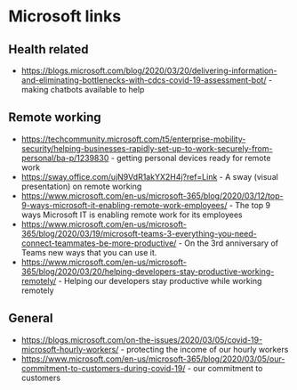 # Microsoft links
## Health related
* https://blogs.microsoft.com/blog/2020/03/20/delivering-information-and-eliminating-bottlenecks-with-cdcs-covid-19-assessment-bot/ - making chatbots available to help

## Remote working
* https://techcommunity.microsoft.com/t5/enterprise-mobility-security/helping-businesses-rapidly-set-up-to-work-securely-from-personal/ba-p/1239830 - getting personal devices ready for remote work
* https://sway.office.com/ujN9VdR1akYX2H4j?ref=Link - A sway (visual presentation) on remote working
* https://www.microsoft.com/en-us/microsoft-365/blog/2020/03/12/top-9-ways-microsoft-it-enabling-remote-work-employees/ - The top 9 ways Microsoft IT is enabling remote work for its employees
* https://www.microsoft.com/en-us/microsoft-365/blog/2020/03/19/microsoft-teams-3-everything-you-need-connect-teammates-be-more-productive/ - On the 3rd anniversary of Teams new ways that you can use it.
* https://www.microsoft.com/en-us/microsoft-365/blog/2020/03/20/helping-developers-stay-productive-working-remotely/ - Helping our developers stay productive while working remotely

## General
* https://blogs.microsoft.com/on-the-issues/2020/03/05/covid-19-microsoft-hourly-workers/ - protecting the income of our hourly workers
* https://www.microsoft.com/en-us/microsoft-365/blog/2020/03/05/our-commitment-to-customers-during-covid-19/ - our commitment to customers
